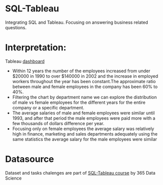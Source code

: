 # SQL-Tableau
Integrating SQL and Tableau. Focusing on answering business related questions.

# Interpretation:

Tableau [dashboard](https://public.tableau.com/app/profile/iwona8604/viz/Dashboard1_16369171592250/Dashboard1?publish=yes)

- Within 12 years the number of the employees increased from under $20000 in 1990 to over $140000 in 2002 and the increase in employed workers throughout the year has been constant.The approximate ratio between male and female employees in the company has been 60% to 40%.
- Filtering the chart by department name we can explore the distribution of male vs female employees for the different years for the entire company or a specific department.
- The average salaries of male and female employees were similar until 1993, and after that period the male employees were paid more with a few thousands of dollars difference per year.
- Focusing only on female employees the average salary was relatively high in finance, marketing and sales departments adequately using the same statistics the average salary for the male employees were similar

# Datasource 
Dataset and tasks chalenges are part of [SQL-Tableau course](https://learn.365datascience.com/courses/sql-tableau/course-introduction/) by 365 Data Science
